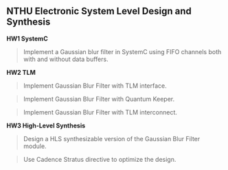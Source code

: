 NTHU Electronic System Level Design and Synthesis
---
**HW1 SystemC**
> Implement a Gaussian blur filter in SystemC using FIFO channels both with and without data buffers.

**HW2 TLM**
> Implement Gaussian Blur Filter with TLM interface.

> Implement Gaussian Blur Filter with Quantum Keeper.

> Implement Gaussian Blur Filter with TLM interconnect.

**HW3 High-Level Synthesis**
> Design a HLS synthesizable version of the Gaussian Blur Filter module.

> Use Cadence Stratus directive to optimize the design.
